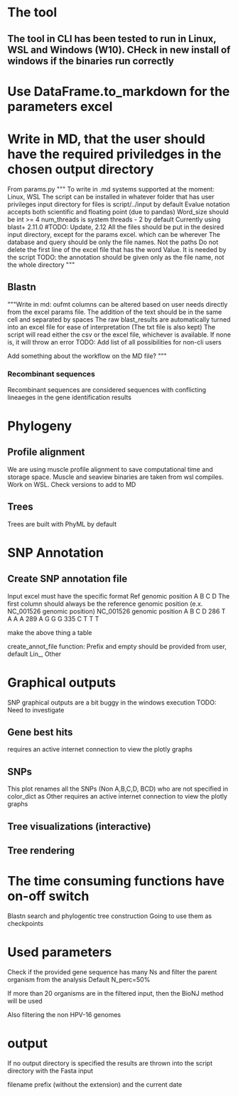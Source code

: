 # The tool
The tool in CLI has been tested to run in Linux, WSL and Windows (W10).
CHeck in new install of windows if the binaries run correctly
----------------------------------------------------------------------
# Use DataFrame.to_markdown for the parameters excel

# Write in MD, that the user should have the required priviledges in the chosen output directory

From params.py
""" To write in .md
	systems supported at the moment: Linux, WSL
	The script can be installed in whatever folder that has user privileges
	input directory for files is script/../input by default
	Evalue notation accepts both scientific and floating point (due to pandas)
	Word_size should be int >= 4
	num_threads is system threads - 2 by default
	Currently using blast+ 2.11.0 #TODO: Update, 2.12
	All the files should be put in the desired input directory, except for the params excel. which can be wherever
	The database and query should be only the file names. Not the paths
	Do not delete the first line of the excel file that has the word Value. It is needed by the script
	TODO: the annotation should be given only as the file name, not the whole directory
"""


## Blastn
"""Write in md:
oufmt columns can be altered based on user needs directly from the excel params file.
The addition of the text should be in the same cell and separated by spaces
The raw blast_results are automatically turned into an excel file for ease of interpretation (The txt file is also kept)
The script will read either the csv or the excel file, whichever is available. If none is, it will throw an error
TODO: Add list of all possibilities for non-cli users

Add something about the workflow on the MD file?
"""

### Recombinant sequences
Recombinant sequences are considered sequences with conflicting lineaeges in the gene identification results

# Phylogeny
## Profile alignment
We are using muscle profile alignment to save computational time and storage space.
Muscle and seaview binaries are taken from wsl compiles. Work on WSL. 
Check versions to add to MD

## Trees
Trees are built with PhyML by default

# SNP Annotation
## Create SNP annotation file
Input excel must have the specific format
Ref genomic position	A	B	C	D
The first column should always be the reference genomic position (e.x. NC_001526 genomic position)
NC_001526 genomic position	A	B	C	D
286	T	A	A	A
289	A	G	G	G
335	C	T	T	T

make the above thing a table

create_annot_file function:
Prefix and empty should be provided from user, default Lin_, Other

# Graphical outputs
SNP graphical outputs are a bit buggy in the windows execution
TODO: Need to investigate
## Gene best hits
 requires an active internet connection to view the plotly graphs

## SNPs
This plot renames all the SNPs (Non A,B,C,D, BCD) who are not specified in color_dict as Other
requires an active internet connection to view the plotly graphs

## Tree visualizations (interactive)

## Tree rendering

# The time consuming functions have on-off switch
Blastn search and phylogentic tree construction
Going to use them as checkpoints



# Used parameters
Check if the provided gene sequence has many Ns and filter the parent organism from the analysis
Default N_perc=50%

If more than 20 organisms are in the filtered input, then the BioNJ method will be used

Also filtering the non HPV-16 genomes


# output 
If no output directory is specified the results are thrown into the script directory with the Fasta input

filename prefix (without the extension) and the current date